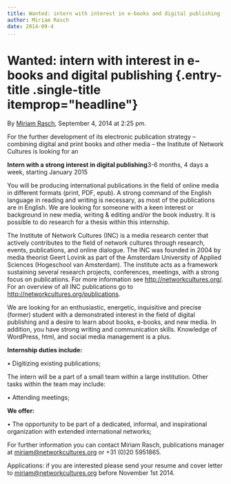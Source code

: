 ```yaml
---
title: Wanted: intern with interest in e-books and digital publishing
author: Miriam Rasch
date: 2014-09-4
...
```


# Wanted: intern with interest in e-books and digital publishing {.entry-title .single-title itemprop="headline"}

By [Miriam
Rasch](http://networkcultures.org/digitalpublishing/author/michael/ "Posts by Miriam Rasch"),
September 4, 2014 at 2:25 pm.

For the further development of its electronic publication strategy –
combining digital and print books and other media – the Institute of
Network Cultures is looking for an

**Intern with a strong interest in digital publishing**3-6 months, 4
days a week, starting January 2015

You will be producing international publications in the field of online
media in different formats (print, PDF, epub). A strong command of the
English language in reading and writing is necessary, as most of the
publications are in English. We are looking for someone with a keen
interest or background in new media, writing & editing and/or the book
industry. It is possible to do research for a thesis within this
internship.

The Institute of Network Cultures (INC) is a media research center that
actively contributes to the field of network cultures through research,
events, publications, and online dialogue. The INC was founded in 2004
by media theorist Geert Lovink as part of the Amsterdam University of
Applied Sciences (Hogeschool van Amsterdam). The institute acts as a
framework sustaining several research projects, conferences, meetings,
with a strong focus on publications. For more information see
<http://networkcultures.org/>. For an overview of all INC publications
go to <http://networkcultures.org/publications>.

We are looking for an enthusiastic, energetic, inquisitive and precise
(former) student with a demonstrated interest in the field of digital
publishing and a desire to learn about books, e-books, and new media. In
addition, you have strong writing and communication skills. Knowledge of
WordPress, html, and social media management is a plus.

**Internship duties include:**

• Digitizing existing publications;

The intern will be a part of a small team within a large institution.
Other tasks within the team may include:

• Attending meetings;

**We offer:**

• The opportunity to be part of a dedicated, informal, and inspirational
organization with extended international networks;

For further information you can contact Miriam Rasch, publications
manager at <miriam@networkcultures.org> or +31 (0)20 5951865.

Applications: if you are interested please send your resume and cover
letter to <miriam@networkcultures.org> before November 1st 2014.
